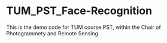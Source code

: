 # TUM_PST_Face-Recognition

This is the demo code for TUM course PST, within the Chair of Photogrammety and Remote Sensing.
